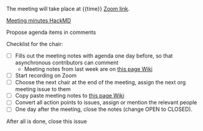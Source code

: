 The meeting will take place at {{time}} [Zoom link](https://virtualscienceforum-org.zoom.us/my/vsfmeeting?pwd=NlJrL2tieTIrSEptYlJXZGV3eENwdz09).

[Meeting minutes HackMD]({{hackmd}})

Propose agenda items in comments

Checklist for the chair:
- [ ] Fills out the meeting notes with agenda one day before, so that asynchronous contributors can comment
  - Meeting notes from last week are on [this page Wiki](https://github.com/virtualscienceforum/virtualscienceforum/wiki/{{previousdate}}-Org-Meeting)
- [ ] Start recording on Zoom
- [ ] Choose the next chair at the end of the meeting, assign the next org meeting issue to them
- [ ] Copy paste meeting notes to [this page Wiki](https://github.com/virtualscienceforum/virtualscienceforum/wiki/{{date}}-Org-Meeting)
- [ ] Convert all action points to issues, assign or mention the relevant people
- [ ] One day after the meeting, close the notes (change OPEN to CLOSED).

After all is done, close this issue
